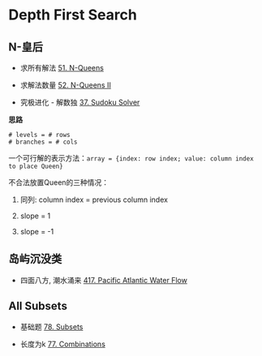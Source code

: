 # Depth First Search

## N-皇后

* 求所有解法 [51. N-Queens](https://leetcode.com/problems/n-queens/)

* 求解法数量 [52. N-Queens II](https://leetcode.com/problems/n-queens-ii/)

* 究极进化 - 解数独 [37. Sudoku Solver](https://leetcode.com/problems/sudoku-solver/)

**思路**

```
# levels = # rows
# branches = # cols
```

一个可行解的表示方法：`array = {index: row index; value: column index to place Queen}`

不合法放置Queen的三种情况：

1. 同列: column index = previous column index

2. slope = 1

3. slope = -1

## 岛屿沉没类

* 四面八方, 潮水涌来 [417. Pacific Atlantic Water Flow](https://leetcode.com/problems/pacific-atlantic-water-flow/)

## All Subsets

* 基础题 [78. Subsets](https://leetcode.com/problems/subsets/)

* 长度为k [77. Combinations](https://leetcode.com/problems/combinations/)